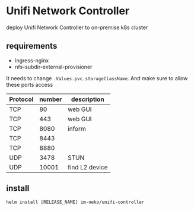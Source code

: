 # Unifi Network Controller

deploy Unifi Network Controller to on-premise k8s cluster 

## requirements

- ingress-nginx
- nfs-subdir-external-provisioner 

It needs to change `.Values.pvc.storageClassName`.
And make sure to allow these ports access

| Protocol | number | description |
| -- | -- | -- |
| TCP | 80 | web GUI | 
| TCP | 443 | web GUI | 
| TCP | 8080 | inform | 
| TCP | 8443 |  | 
| TCP | 8880 |  | 
| UDP | 3478 | STUN | 
| UDP | 10001 | find L2 device | 

## install

`helm install [RELEASE_NAME] im-neko/unifi-controller`
